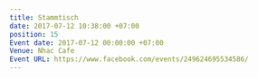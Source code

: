 ```yaml
---
title: Stammtisch
date: 2017-07-12 10:38:00 +07:00
position: 15
Event date: 2017-07-12 00:00:00 +07:00
Venue: Nhac Cafe
Event URL: https://www.facebook.com/events/249624695534586/
---
```


